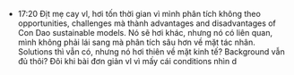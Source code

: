 - 17:20 Địt mẹ cay vl, hơi tốn thời gian vì mình phân tích không theo opportunities, challenges mà thành advantages and disadvantages of Con Dao sustainable models. Nó sẽ hơi khác, nhưng nó có liên quan, mình không phải lái sang mà phân tích sâu hơn về mặt tác nhân. Solutions thì vẫn có, nhưng nó hơi thiên về mặt kinh tế? Background vẫn đủ thôi? Đôi khi bài đơn giản vl vì mấy cái conditions nhìn d